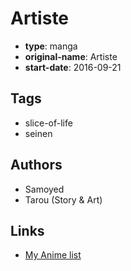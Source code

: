 # Artiste

-   **type**: manga
-   **original-name**: Artiste
-   **start-date**: 2016-09-21

## Tags

-   slice-of-life
-   seinen

## Authors

-   Samoyed
-   Tarou (Story & Art)

## Links

-   [My Anime list](https://myanimelist.net/manga/113483/Artiste)
